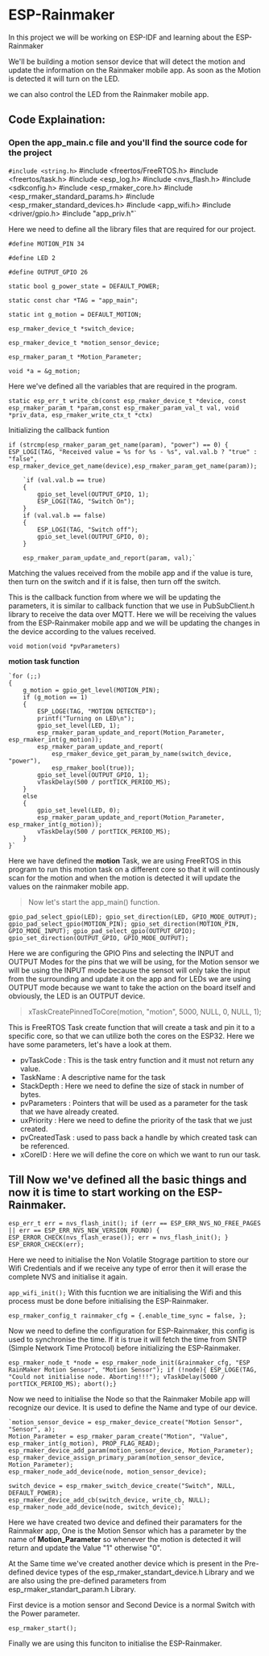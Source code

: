 # ESP-Rainmaker

In this project we will be working on ESP-IDF and learning about the ESP-Rainmaker

We'll be building a motion sensor device that will detect the motion and update the information on the Rainmaker mobile app. As soon as the Motion is detected it will turn on the LED.

we can also control the LED from the Rainmaker mobile app. 

## Code Explaination: 

### Open the app_main.c file and you'll find the source code for the project

`#include <string.h>`
#include <freertos/FreeRTOS.h>
#include <freertos/task.h>
#include <esp_log.h>
#include <nvs_flash.h>
#include <sdkconfig.h>
#include <esp_rmaker_core.h>
#include <esp_rmaker_standard_params.h>
#include <esp_rmaker_standard_devices.h>
#include <app_wifi.h>
#include <driver/gpio.h>
#include "app_priv.h"`

Here we need to define all the library files that are required for our project. 

`#define MOTION_PIN 34`

`#define LED 2`

`#define OUTPUT_GPIO 26`

`static bool g_power_state = DEFAULT_POWER;`

`static const char *TAG = "app_main";`

`static int g_motion = DEFAULT_MOTION;`

`esp_rmaker_device_t *switch_device;`

`esp_rmaker_device_t *motion_sensor_device;`

`esp_rmaker_param_t *Motion_Parameter;`

`void *a = &g_motion;`

Here we've defined all the variables that are required in the program. 

`static esp_err_t write_cb(const esp_rmaker_device_t *device, const esp_rmaker_param_t *param,const esp_rmaker_param_val_t val, void *priv_data, esp_rmaker_write_ctx_t *ctx)`

Initializing the callback funtion

`if (strcmp(esp_rmaker_param_get_name(param), "power") == 0)
    {
        ESP_LOGI(TAG, "Received value = %s for %s - %s", val.val.b ? "true" : "false", esp_rmaker_device_get_name(device),esp_rmaker_param_get_name(param));`
        
        `if (val.val.b == true)
        {
            gpio_set_level(OUTPUT_GPIO, 1);
            ESP_LOGI(TAG, "Switch On");
        }
        if (val.val.b == false)
        {
            ESP_LOGI(TAG, "Switch off");
            gpio_set_level(OUTPUT_GPIO, 0);
        }

        esp_rmaker_param_update_and_report(param, val);`
        
 Matching the values received from the mobile app and if the value is ture, then turn on the switch and if it is false, then turn off the switch.

    
This is the callback function from where we will be updating the parameters, it is similar to callback function that we use in PubSubClient.h library to receive the data over MQTT. Here we will be receiving the values from the ESP-Rainmaker mobile app and we will be updating the changes in the device according to the values received. 

`void motion(void *pvParameters)` 

**motion task function**

    `for (;;)
    {
        g_motion = gpio_get_level(MOTION_PIN);
        if (g_motion == 1)
        {
            ESP_LOGE(TAG, "MOTION DETECTED");
            printf("Turning on LED\n");
            gpio_set_level(LED, 1);
            esp_rmaker_param_update_and_report(Motion_Parameter, esp_rmaker_int(g_motion));
            esp_rmaker_param_update_and_report(
                esp_rmaker_device_get_param_by_name(switch_device, "power"),
                esp_rmaker_bool(true));
            gpio_set_level(OUTPUT_GPIO, 1);
            vTaskDelay(500 / portTICK_PERIOD_MS);
        }
        else
        {
            gpio_set_level(LED, 0);
            esp_rmaker_param_update_and_report(Motion_Parameter, esp_rmaker_int(g_motion));
            vTaskDelay(500 / portTICK_PERIOD_MS);
        }
    }` 

Here we have defined the **motion** Task, we are using FreeRTOS in this program to run this motion task on a different core so that it will continously scan for the motion and when the motion is detected it will update the values on the rainmaker mobile app. 

  > Now let's start the app_main() function. 
  
  `gpio_pad_select_gpio(LED);
    gpio_set_direction(LED, GPIO_MODE_OUTPUT);
    gpio_pad_select_gpio(MOTION_PIN);
    gpio_set_direction(MOTION_PIN, GPIO_MODE_INPUT);
    gpio_pad_select_gpio(OUTPUT_GPIO);
    gpio_set_direction(OUTPUT_GPIO, GPIO_MODE_OUTPUT);` 
    
Here we are configuring the GPIO Pins and selecting the INPUT and OUTPUT Modes for the pins that we will be using, for the Motion sensor we will be using the INPUT mode because the sensot will only take the input from the surrounding and update it on the app and for LEDs we are using OUTPUT mode because we want to take the action on the board itself and obviously, the LED is an OUTPUT device. 

> xTaskCreatePinnedToCore(motion, "motion", 5000, NULL, 0, NULL, 1);

This is FreeRTOS Task create function that will create a task and pin it to a specific core, so that we can utilize both the cores on the ESP32. 
Here we have some parameters, let's have a look at them. 

- pvTaskCode : This is the task entry function and it must not return any value.
- TaskName : A descriptive name for the task
- StackDepth : Here we need to define the size of stack in number of bytes. 
- pvParameters :  Pointers that will be used as a parameter for the task that we have already created. 
- uxPriority : Here we need to define the priority of the task that we just created. 
- pvCreatedTask : used to pass back a handle by which created task can be referenced. 
- xCoreID : Here we will define the core on which we want to run our task. 

## Till Now we've defined all the basic things and now it is time to start working on the ESP-Rainmaker. 

`esp_err_t err = nvs_flash_init();
    if (err == ESP_ERR_NVS_NO_FREE_PAGES || err == ESP_ERR_NVS_NEW_VERSION_FOUND)
    {
        ESP_ERROR_CHECK(nvs_flash_erase());
        err = nvs_flash_init();
    }
    ESP_ERROR_CHECK(err);` 
    
Here we need to initialise the Non Volatile Stograge partition to store our Wifi Credentials and if we receive any type of error then it will erase the complete NVS and initialise it again. 

`app_wifi_init();`
With this fucntion we are initialising the Wifi and this process must be done before initialising the ESP-Rainmaker. 


`esp_rmaker_config_t rainmaker_cfg = {.enable_time_sync = false, };`
    
Now we need to define the configuration for ESP-Rainmaker, this config is used to synchronise the time. If it is true it will fetch the time from SNTP (Simple Network Time Protocol) before initializing the ESP-Rainmaker. 

`esp_rmaker_node_t *node = esp_rmaker_node_init(&rainmaker_cfg, "ESP RainMaker Motion Sensor", "Motion Sensor");
    if (!node){
     ESP_LOGE(TAG, "Could not initialise node. Aborting!!!");
     vTaskDelay(5000 / portTICK_PERIOD_MS);
     abort();}`

Now we need to initialise the Node so that the Rainmaker Mobile app will recognize our device. It is used to define the Name and type of our device. 

    `motion_sensor_device = esp_rmaker_device_create("Motion Sensor", "Sensor", a);
    Motion_Parameter = esp_rmaker_param_create("Motion", "Value", esp_rmaker_int(g_motion), PROP_FLAG_READ);
    esp_rmaker_device_add_param(motion_sensor_device, Motion_Parameter);
    esp_rmaker_device_assign_primary_param(motion_sensor_device, Motion_Parameter);
    esp_rmaker_node_add_device(node, motion_sensor_device);

    switch_device = esp_rmaker_switch_device_create("Switch", NULL, DEFAULT_POWER);
    esp_rmaker_device_add_cb(switch_device, write_cb, NULL);
    esp_rmaker_node_add_device(node, switch_device);`

Here we have created two device and defined their paramaters for the Rainmaker app, One is the Motion Sensor which has a parameter by the name of **Motion_Parameter** so whenever the motion is detected it will return and update the Value "1" otherwise "0". 

At the Same time we've created another device which is present in the Pre-defined device types of the esp_rmaker_standart_device.h Library and we are also using the pre-defined parameters from esp_rmaker_standart_param.h Library. 

First device is a motion sensor and Second Device is a normal Switch with the Power parameter. 

`esp_rmaker_start();`

Finally we are using this funciton to initialise the ESP-Rainmaker. 


    
